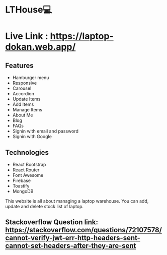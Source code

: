 # LTHouse💻
# Live Link : https://laptop-dokan.web.app/
## Features
- Hamburger menu
- Responsive
- Carousel
- Accordion
- Update Items
- Add Items
- Manage Items
- About Me
- Blog
- FAQs
- Signin with email and password
- Signin with Google

## Technologies
- React Bootstrap
- React Router
- Font Awesome
- Firebase
- Toastify
- MongoDB


This website is all about managing a laptop warehouse. You can add, update and delete stock list of laptop.

## Stackoverflow Question link: https://stackoverflow.com/questions/72107578/cannot-verify-jwt-err-http-headers-sent-cannot-set-headers-after-they-are-sent